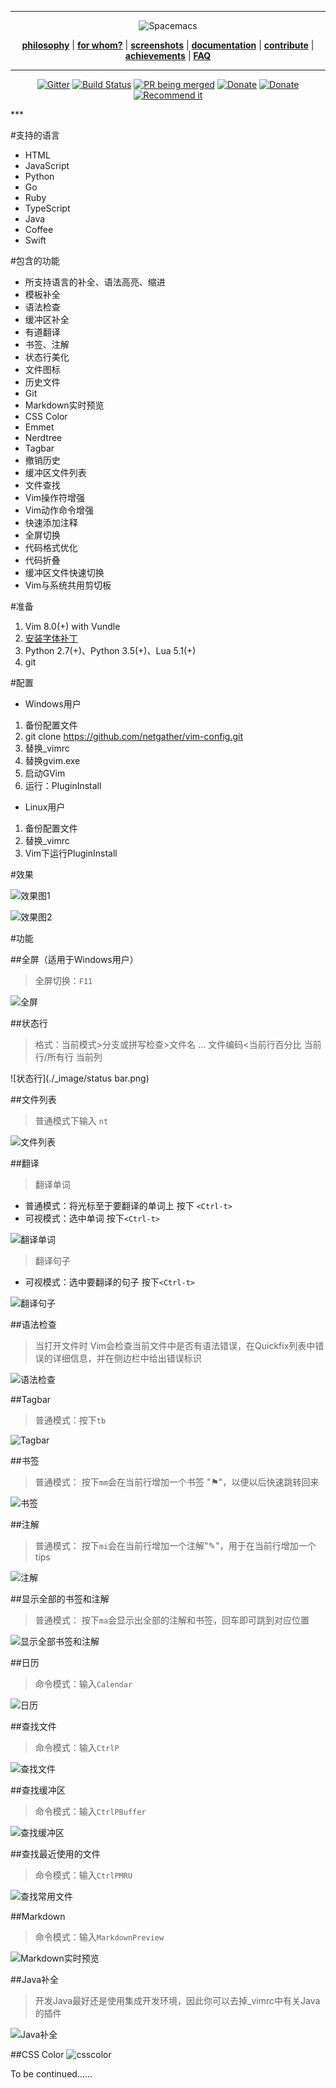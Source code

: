 <a name="top"></a>

***
<p align="center"><img src="./_image/vim_2_128px_541234_easyicon.net.ico" alt="Spacemacs"/></p>
<p align="center">
<b><a href="">philosophy</a></b>
|
<b><a href="#">for whom?</a></b>
|
<b><a href="#">screenshots</a></b>
|
<b><a href="#">documentation</a></b>
|
<b><a href="#">contribute</a></b>
|
<b><a href="#">achievements</a></b>
|
<b><a href="#">FAQ</a></b>
</p>

***
<p align="center">
<a href="#"><img src="https://badges.gitter.im/Join Chat.svg" alt="Gitter"></a>
<a href="#"><img src="https://travis-ci.org/syl20bnr/spacemacs.svg" alt="Build Status"></a>
<a href="#"><img src="https://badge.waffle.io/syl20bnr/spacemacs.png?label=Merging...&title=Merging" alt="PR being merged"></a>
<a href="#"><img src="https://img.shields.io/badge/Paypal-Donate-blue.svg" alt="Donate"></a>
<a href="#"><img src="https://img.shields.io/badge/Shop-T--Shirts-blue.svg" alt="Donate"></a>
<a href="#"><img src="https://img.shields.io/badge/Slant-Recommend-ff69b4.svg" alt="Recommend it"></a>
</p>
***

#支持的语言
* HTML
* JavaScript
* Python
* Go
* Ruby
* TypeScript
* Java
* Coffee
* Swift

#包含的功能
* 所支持语言的补全、语法高亮、缩进
* 模板补全
* 语法检查
* 缓冲区补全
* 有道翻译
* 书签、注解
* 状态行美化
* 文件图标
* 历史文件
* Git
* Markdown实时预览
* CSS Color
* Emmet
* Nerdtree
* Tagbar
* 撤销历史 
* 缓冲区文件列表
* 文件查找
* Vim操作符增强
* Vim动作命令增强
* 快速添加注释
* 全屏切换
* 代码格式优化
* 代码折叠
* 缓冲区文件快速切换
* Vim与系统共用剪切板

#准备
1. Vim 8.0(+) with Vundle
2. [安装字体补丁](https://github.com/powerline/fonts)
3. Python 2.7(+)、Python 3.5(+)、Lua 5.1(+)
4. git


#配置

* Windows用户

1. 备份配置文件
2. git clone https://github.com/netgather/vim-config.git
3. 替换_vimrc
4. 替换gvim.exe
5. 启动GVim
6. 运行：PluginInstall

* Linux用户

1. 备份配置文件
2. 替换_vimrc
3. Vim下运行PluginInstall


#效果

![效果图1](http://i1.piimg.com/4851/a146fc52a3b3f4ed.png)

![效果图2](http://i1.piimg.com/4851/2db7f6a79be47a2e.png)

#功能

##全屏（适用于Windows用户）
> 全屏切换：`F11`

![全屏](http://p1.bpimg.com/4851/4246e815d8296009.png)


##状态行
>格式：当前模式>分支或拼写检查>文件名  ...  文件编码<当前行百分比 当前行/所有行 当前列

![状态行](./_image/status bar.png)

##文件列表
>普通模式下输入 `nt`

![文件列表](http://i1.piimg.com/4851/bbe7a54203002c72.png)

##翻译
> 翻译单词 

* 普通模式：将光标至于要翻译的单词上 按下 `<Ctrl-t>`
* 可视模式：选中单词 按下`<Ctrl-t>`

![翻译单词](http://i1.piimg.com/4851/e01bc30f5d329439.png)

> 翻译句子

* 可视模式：选中要翻译的句子 按下`<Ctrl-t>`

![翻译句子](http://i1.piimg.com/4851/17dfb1c0b7b2377c.png)

##语法检查
> 当打开文件时 Vim会检查当前文件中是否有语法错误，在Quickfix列表中错误的详细信息，并在侧边栏中给出错误标识

![语法检查](http://p1.bqimg.com/4851/508b55d9e9be2e1d.png)

##Tagbar
> 普通模式：按下`tb`

![Tagbar](http://p1.bqimg.com/4851/1421d30125ef50da.png)

##书签
> 普通模式： 按下`mm`会在当前行增加一个书签 "⚑"，以便以后快速跳转回来

![书签](http://p1.bqimg.com/4851/493869059bd51c40.png)

##注解
> 普通模式： 按下`mi`会在当前行增加一个注解"✎"，用于在当前行增加一个tips

![注解](http://i1.piimg.com/4851/43097c54121b8f02.png)

##显示全部的书签和注解
> 普通模式： 按下`ma`会显示出全部的注解和书签，回车即可跳到对应位置

![显示全部书签和注解](http://i1.piimg.com/4851/591410c6b682822b.png)


##日历
> 命令模式：输入`Calendar`

![日历](http://i1.piimg.com/4851/4b6b36c8566f38bc.png)

##查找文件
> 命令模式：输入`CtrlP`

![查找文件](http://i1.piimg.com/4851/ba1ddfe791730834.png)

##查找缓冲区
> 命令模式：输入`CtrlPBuffer`

![查找缓冲区](http://i1.piimg.com/4851/13dfca838339d488.png)


##查找最近使用的文件
> 命令模式：输入`CtrlPMRU`

![查找常用文件](http://i1.piimg.com/4851/b3bb278dc70a8315.png)

##Markdown
> 命令模式：输入`MarkdownPreview`

![Markdown实时预览](http://p1.bpimg.com/4851/6f07f0341749f07d.gif?raw=true)

##Java补全
> 开发Java最好还是使用集成开发环境，因此你可以去掉_vimrc中有关Java的插件

![Java补全](./_image/Markdown实时预览3.gif)



##CSS Color
![csscolor](./_image/csscolor.png)

To be continued......

